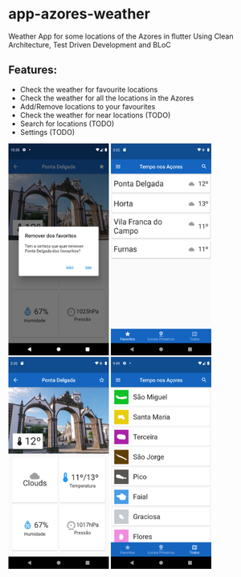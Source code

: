 # app-azores-weather
 Weather App for some locations of the Azores in flutter
 Using Clean Architecture, Test Driven Development and BLoC

## Features:
- Check the weather for favourite locations
- Check the weather for all the locations in the Azores
- Add/Remove locations to your favourites
- Check the weather for near locations (TODO)
- Search for locations (TODO)
- Settings (TODO)

<img src="previews/alert_dialog_preview.png" width="200">
<img src="previews/favs_page_preview.png" width="200">
<img src="previews/spot_page_preview.png" width="200">
<img src="previews/all_page_preview.png" width="200">
